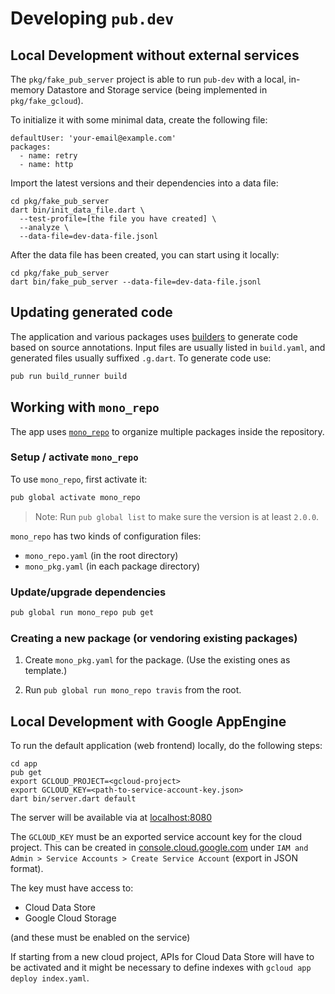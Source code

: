 # Developing `pub.dev`

## Local Development without external services

The `pkg/fake_pub_server` project is able to run `pub-dev` with a local,
in-memory Datastore and Storage service (being implemented in `pkg/fake_gcloud`).

To initialize it with some minimal data, create the following file:

```
defaultUser: 'your-email@example.com'
packages:
  - name: retry
  - name: http
```

Import the latest versions and their dependencies into a data file:

```shell script
cd pkg/fake_pub_server
dart bin/init_data_file.dart \
  --test-profile=[the file you have created] \
  --analyze \
  --data-file=dev-data-file.jsonl
```

After the data file has been created, you can start using it locally:

```shell script
cd pkg/fake_pub_server
dart bin/fake_pub_server --data-file=dev-data-file.jsonl
```

## Updating generated code
The application and various packages uses
[builders](https://pub.dev/packages/build) to generate code based on source
annotations. Input files are usually listed in `build.yaml`, and generated
files usually suffixed `.g.dart`. To generate code use:

```bash
pub run build_runner build
```

## Working with `mono_repo`

The app uses [`mono_repo`](https://pub.dev/packages/mono_repo) to organize
multiple packages inside the repository.

### Setup / activate `mono_repo`

To use `mono_repo`, first activate it:

````bash
pub global activate mono_repo
````

> Note: Run `pub global list` to make sure the version is at least `2.0.0`.

`mono_repo` has two kinds of configuration files:
- `mono_repo.yaml` (in the root directory)
- `mono_pkg.yaml` (in each package directory)

### Update/upgrade dependencies

````bash
pub global run mono_repo pub get
````

### Creating a new package (or vendoring existing packages)

1. Create `mono_pkg.yaml` for the package. (Use the existing ones as template.)

2. Run `pub global run mono_repo travis` from the root.


## Local Development with Google AppEngine

To run the default application (web frontend) locally, do the following steps:
```
cd app
pub get
export GCLOUD_PROJECT=<gcloud-project>
export GCLOUD_KEY=<path-to-service-account-key.json>
dart bin/server.dart default
```

The server will be available via at [localhost:8080](http://localhost:8080)

The `GCLOUD_KEY` must be an exported service account key for the cloud project.
This can be created in [console.cloud.google.com](https://console.cloud.google.com/)
under `IAM and Admin > Service Accounts > Create Service Account` (export in JSON format).

The key must have access to:
 * Cloud Data Store
 * Google Cloud Storage

(and these must be enabled on the service)

If starting from a new cloud project, APIs for Cloud Data Store will have to be
activated and it might be necessary to define indexes with
`gcloud app deploy index.yaml`.
